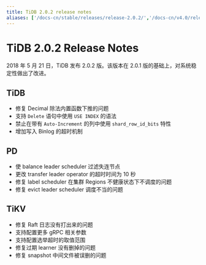 ```yaml
---
title: TiDB 2.0.2 release notes
aliases: ['/docs-cn/stable/releases/release-2.0.2/','/docs-cn/v4.0/releases/release-2.0.2/','/docs-cn/stable/releases/202/']
---
```


# TiDB 2.0.2 Release Notes

2018 年 5 月 21 日，TiDB 发布 2.0.2 版。该版本在 2.0.1 版的基础上，对系统稳定性做出了改进。

## TiDB

- 修复 Decimal 除法内置函数下推的问题
- 支持 `Delete` 语句中使用 `USE INDEX` 的语法
- 禁止在带有 `Auto-Increment` 的列中使用 `shard_row_id_bits` 特性
- 增加写入 Binlog 的超时机制

## PD

- 使 balance leader scheduler 过滤失连节点
- 更改 transfer leader operator 的超时时间为 10 秒
- 修复 label scheduler 在集群 Regions 不健康状态下不调度的问题
- 修复 evict leader scheduler 调度不当的问题

## TiKV

- 修复 Raft 日志没有打出来的问题
- 支持配置更多 gRPC 相关参数
- 支持配置选举超时的取值范围
- 修复过期 learner 没有删掉的问题
- 修复 snapshot 中间文件被误删的问题
